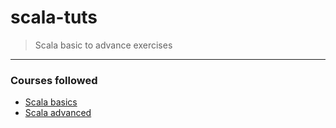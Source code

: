 # scala-tuts
> Scala basic to advance exercises
--- 

### Courses followed
- [Scala basics](https://www.udemy.com/course/rock-the-jvm-scala-for-beginners/)
- [Scala advanced](https://www.udemy.com/course/advanced-scala/)
